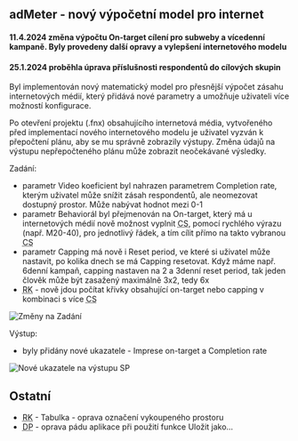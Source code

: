 ﻿---
categories: [fenix]
layout: fenix
---
## adMeter - nový výpočetní model pro internet

#### 11.4.2024 změna výpočtu On-target cílení pro subweby a vícedenní kampaně. Byly provedeny další opravy a vylepšení internetového modelu
#### 25.1.2024 proběhla úprava příslušnosti respondentů do cílových skupin

Byl implementován nový matematický model pro přesnější výpočet zásahu internetových médií, který přidává nové parametry a umožňuje uživateli více možností konfigurace.

Po otevření projektu (.fnx) obsahujícího internetová média, vytvořeného před implementací nového internetového modelu je uživatel vyzván k přepočtení plánu, aby se mu správně zobrazily výstupy. Změna údajů na výstupu nepřepočteného plánu může zobrazit neočekávané výsledky.

Zadání:
<ul>
<li>parametr Video koeficient byl nahrazen parametrem Completion rate, kterým uživatel může snížit zásah respondentů, ale neomezovat dostupný prostor. Může nabývat hodnot mezi 0-1</li>
<li>parametr Behaviorál byl přejmenován na On-target, který má u internetových médií nově možnost vyplnit <abbr title="Cílová skupina">CS</abbr>, pomocí rychlého výrazu (např. M20-40), pro jednotlivý řádek, a tím cílit přímo na takto vybranou <abbr title="Cílová skupina">CS</abbr></li>
<li>parametr Capping má nově i Reset period, ve které si uživatel může nastavit, po kolika dnech se má Capping resetovat. Když máme např. 6denní kampaň, capping nastaven na 2 a 3denní reset period, tak jeden člověk může být zasažený maximálně 3x2, tedy 6x</li>
<li><abbr title="Reachové křivky">RK</abbr> - nově jdou počítat křivky obsahující on-target nebo capping v kombinaci s více <abbr title="Cílová skupina">CS</abbr></li>
</ul>

![Změny na Zadání]({{site.url}}/data/nintmdl.png "Změny na Zadání")

Výstup:
<ul>
<li>byly přidány nové ukazatele - Imprese on-target a Completion rate</li>
</ul>

![Nové ukazatele na výstupu SP]({{site.url}}/data/nintmdlukazatele.png "Nové ukazatele na výstupu SP")

## Ostatní
<ul>
<li><abbr title="Reachové křivky">RK</abbr> - Tabulka - oprava označení vykoupeného prostoru</li>
<li><abbr title="Detailní plán">DP</abbr> - oprava pádu aplikace při použití funkce Uložit jako...</li>
</ul>
